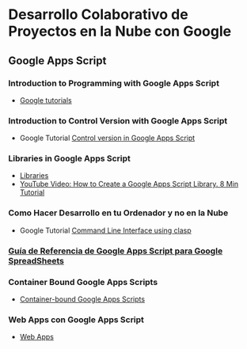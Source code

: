 # Desarrollo Colaborativo de Proyectos en la Nube con Google

## Google Apps Script

### Introduction to Programming with Google Apps Script

* [Google tutorials](custom-functions-in-google-sheets)

### Introduction to Control Version with Google Apps Script

* Google Tutorial [Control version in Google Apps Script](control-version)

### Libraries in Google Apps Script

* [Libraries](https://developers.google.com/apps-script/guides/libraries)
* [YouTube Video: How to Create a Google Apps Script Library. 8 Min Tutorial](https://youtu.be/agWFuUMR6Vc)

### Como Hacer Desarrollo en tu Ordenador y no en la Nube

* Google Tutorial [Command Line Interface using clasp](clasp)

### [Guía de Referencia de Google Apps Script para Google SpreadSheets](https://developers.google.com/apps-script/reference/spreadsheet)

### Container Bound Google Apps Scripts

* [Container-bound Google Apps Scripts](https://developers.google.com/apps-script/guides/bound)

### Web Apps con Google Apps Script

* [Web Apps](https://developers.google.com/apps-script/guides/web)